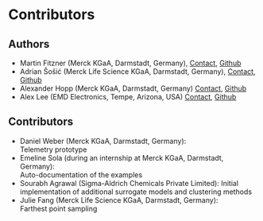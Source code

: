 # Contributors

## Authors
- Martin Fitzner (Merck KGaA, Darmstadt, Germany), [Contact](mailto:martin.fitzner@merckgroup.com), [Github](https://github.com/Scienfitz)
- Adrian Šošić (Merck Life Science KGaA, Darmstadt, Germany), [Contact](mailto:adrian.sosic@merckgroup.com), [Github](https://github.com/AdrianSosic)
- Alexander Hopp (Merck KGaA, Darmstadt, Germany) [Contact](mailto:alexander.hopp@merckgroup.com), [Github](https://github.com/AVHopp)
- Alex Lee (EMD Electronics, Tempe, Arizona, USA) [Contact](mailto:alex.lee@emdgroup.com), [Github](https://github.com/galaxee87)

## Contributors
- Daniel Weber (Merck KGaA, Darmstadt, Germany):  
  Telemetry prototype
- Emeline Sola (during an internship at Merck KGaA, Darmstadt, Germany):  
  Auto-documentation of the examples
- Sourabh Agrawal (Sigma-Aldrich Chemicals Private Limited):
  Initial implementation of additional surrogate models and clustering methods
- Julie Fang (Merck Life Science KGaA, Darmstadt, Germany):  
  Farthest point sampling
